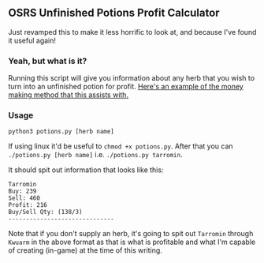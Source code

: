 ## OSRS Unfinished Potions Profit Calculator 
Just revamped this to make it less horrific to look at, and because I've found it useful again!

### Yeah, but what is it?
Running this script will give you information about any herb that you wish to turn into an unfinished potion for profit. [Here's an example of the money making method that this assists with.](http://oldschoolrunescape.wikia.com/wiki/Money_making_guide/Making_ranarr_potions)

### Usage
`python3 potions.py [herb name]`

If using linux it'd be useful to `chmod +x potions.py`.
After that you can `./potions.py [herb name]` i.e. `./potions.py tarromin`.

It should spit out information that looks like this:
```
Tarromin
Buy: 239
Sell: 460
Profit: 216
Buy/Sell Qty: (138/3)
------------------------------
```

Note that if you don't supply an herb, it's going to spit out `Tarromin` through `Kwuarm` in the above format as that is what is profitable and what I'm capable of creating (in-game) at the time of this writing.
